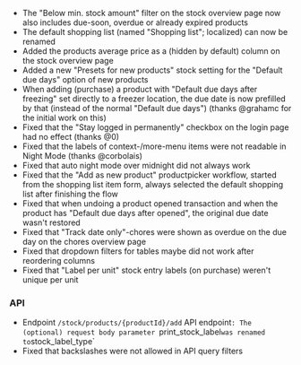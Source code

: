 - The "Below min. stock amount" filter on the stock overview page now also includes due-soon, overdue or already expired products
- The default shopping list (named "Shopping list"; localized) can now be renamed
- Added the products average price as a (hidden by default) column on the stock overview page
- Added a new "Presets for new products" stock setting for the "Default due days" option of new products
- When adding (purchase) a product with "Default due days after freezing" set directly to a freezer location, the due date is now prefilled by that (instead of the normal "Default due days") (thanks @grahamc for the initial work on this)
- Fixed that the "Stay logged in permanently" checkbox on the login page had no effect (thanks @0)
- Fixed that the labels of context-/more-menu items were not readable in Night Mode (thanks @corbolais)
- Fixed that auto night mode over midnight did not always work
- Fixed that the "Add as new product" productpicker workflow, started from the shopping list item form, always selected the default shopping list after finishing the flow
- Fixed that when undoing a product opened transaction and when the product has "Default due days after opened", the original due date wasn't restored
- Fixed that "Track date only"-chores were shown as overdue on the due day on the chores overview page
- Fixed that dropdown filters for tables maybe did not work after reordering columns
- Fixed that "Label per unit" stock entry labels (on purchase) weren't unique per unit

### API
- Endpoint `/stock/products/{productId}/add` API endpoint`: The (optional) request body parameter `print_stock_label` was renamed to `stock_label_type`
- Fixed that backslashes were not allowed in API query filters
